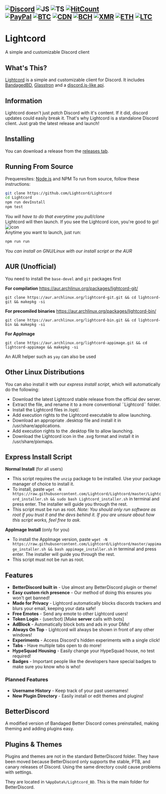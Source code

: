 [![Discord](https://img.shields.io/discord/705908350218666117?logo=discord&style=flat-square&color=%237289DA)](https://discord.gg/7eFff2A)
![JS](https://img.shields.io/badge/--yellow?logo=javascript&style=flat-square)
![TS](https://img.shields.io/badge/--blue?logo=typescript&style=flat-square)
[![HitCount](http://hits.dwyl.com/Lightcord/Lightcord.svg)](http://hits.dwyl.com/Lightcord/Lightcord)
<br />
[![PayPal](https://img.shields.io/badge/donate-PayPal-blue?logo=PayPal&style=flat-square)](https://paypal.me/jenwina)
[![BTC](https://img.shields.io/endpoint?url=https://raw.githubusercontent.com/phorcysed/cryptodonate/master/badges/bitcoin.json&style=flat-square)](https://unixkeys.github.io/cryptodonate/btc.html?address=14hL2fPS2ASoe8Hcif87EqCS5AGHrepGKp&note=https://github.com/phorcysed)
[![CDN](https://img.shields.io/endpoint?url=https://raw.githubusercontent.com/phorcysed/cryptodonate/master/badges/cdn.json&style=flat-square)](https://unixkeys.github.io/cryptodonate/cdn.html?address=CbdW3pR4HBWJ6wyc1JeNXP4L2fh8QiL85v&note=https://github.com/phorcysed)
[![BCH](https://img.shields.io/endpoint?url=https://raw.githubusercontent.com/phorcysed/cryptodonate/master/badges/bitcoincash.json&style=flat-square)](https://unixkeys.github.io/cryptodonate/bch.html?address=qzqwhfyvkl324fue86r55q656nftfmxkhsn6qugenq&note=https://github.com/phorcysed)
[![XMR](https://img.shields.io/endpoint?url=https://raw.githubusercontent.com/phorcysed/cryptodonate/master/badges/monero.json&style=flat-square)](https://unixkeys.github.io/cryptodonate/xmr.html?address=42pGf1KHHpqaifJd3TtWSdcTmhGVwFp24cGxDoqaYLQJ6rH4pM7KqtUdTpoyxHScDTSJpPA2Bnv19b1bs2uPXgSMH2KYkwj&note=https://github.com/phorcysed)
[![ETH](https://img.shields.io/endpoint?url=https://raw.githubusercontent.com/phorcysed/cryptodonate/master/badges/ethereum.json&style=flat-square)](https://unixkeys.github.io/cryptodonate/eth.html?address=0xEFE45F22Ee844bf2Ba0E4d853FA0bC8c028fAfFe&note=https://github.com/phorcysed)
[![LTC](https://img.shields.io/endpoint?url=https://raw.githubusercontent.com/phorcysed/cryptodonate/master/badges/litecoin.json&style=flat-square)](https://unixkeys.github.io/cryptodonate/ltc.html?address=LNTmfMjHJgTHaB7rj8ZuWWuU1XkP2YeGCA&note=https://github.com/phorcysed)
---
# Lightcord
A simple and customizable Discord client

## What's This?
[Lightcord](https://lightcord.org) is a simple and customizable client for Discord.
It includes [BandagedBD](https://github.com/rauenzi/BetterDiscordApp), [Glasstron](https://github.com/AryToNeX/Glasstron) and a [discord.js-like api](https://github.com/Lightcord/Lightcord/tree/master/DiscordJS).

## Information
Lightcord doesn't just *patch* Discord with it's content. If it did, discord updates could easily break it. That's why Lightcord is a standalone Discord client. Just grab the latest release and launch!

## Installing 
You can download a release from the [releases tab](https://github.com/Lightcord/Lightcord/releases).

## Running From Source
Prequeresites: [Node.js](https://nodejs.org/en/) and NPM
To run from source, follow these instructions:
```sh
git clone https://github.com/Lightcord/Lightcord
cd Lightcord
npm run devInstall
npm test
```
*You will have to do that everytime you pull/clone*
<br/>
Lightcord will then launch. If you see the Lightcord icon, you're good to go! 
![icon](https://github.com/Lightcord/Lightcord/blob/master/imagery/68747470733a2f2f692e696d6775722e636f6d2f72486e73504e4f2e706e67.png?raw=true)
<br />
Anytime you want to launch, just run:
```sh
npm run run
```

*You can install on GNU/Linux with our install script or the AUR*

## AUR (Unofficial)
You need to install the `base-devel` and `git` packages first

**For compilation** https://aur.archlinux.org/packages/lightcord-git/

`git clone https://aur.archlinux.org/lightcord-git.git && cd lightcord-git && makepkg -si`

**For precomiled binaries** https://aur.archlinux.org/packages/lightcord-bin/

`git clone https://aur.archlinux.org/lightcord-bin.git && cd lightcord-bin && makepkg -si`

**For AppImage**

`git clone https://aur.archlinux.org/lightcord-appimage.git && cd lightcord-appimage && makepkg -si`

An AUR helper such as `yay` can also be used

## Other Linux Distributions
You can also install it with our *express install script*, which will automatically do the following:
- Download the latest Lightcord stable release from the official dev server.
- Extract the file, and rename it to a more conventional ¨Lightcord¨ folder.
- Install the Lightcord files in /opt/.
- Add execution rights to the Lightcord executable to allow launching.
- Download an appropriate .desktop file and install it in /usr/share/applications.
- Add execution rights to the .desktop file to allow launching.
- Download the Lightcord icon in the .svg format and install it in /usr/share/pixmaps.

## Express Install Script

**Normal Install** (for all users)
- This script requires the `unzip` package to be installed. Use your package manager of choice to install it.
- To install, paste `wget -N https://raw.githubusercontent.com/Lightcord/Lightcord/master/Lightcord_installer.sh && sudo bash Lightcord_installer.sh` in terminal and press enter. The installer will guide you through the rest.
- This script must be run as root. *Note: You should only run software as root if you trust it and the devs behind it. If you are unsure about how this script works, feel free to ask.*

**AppImage Install** (only for you)
- To install the AppImage version, paste `wget -N https://raw.githubusercontent.com/Lightcord/Lightcord/master/appimage_installer.sh && bash appimage_installer.sh` in terminal and press enter. The installer will guide you through the rest.
- This script must not be run as root.

## Features
* **BetterDiscord built in** - Use almost any BetterDiscord plugin or theme!
* **Easy custom rich presence** - Our method of doing this ensures you won't get banned!
* **Made for Privacy** - Lightcord automatically blocks discords trackers and blurs your email, keeping your data safe!
* **Free Emotes** - Send any emote to other Lightcord users!
* **Token Login** - (user/bot) [Make **server** calls with bots]
* **AdBlock** - Automatically block bots and ads in your DMs!
* **Always On Top** - Lightcord will always be shown in front of any other windows!
* **Experiments** - Access Discord's hidden experiments with a single click!
* **Tabs** - Have multiple tabs open to do more!
* **HypeSquad Housing** - Easily change your HypeSquad house, no test required!
* **Badges** - Important people like the developers have special badges to make sure you know who is who!

### Planned Features
* **Username History** - Keep track of your past usernames!
* **New Plugin Directory** - Easily install or edit themes and plugins!

## BetterDiscord
A modified version of Bandaged Better Discord comes preinstalled, making theming and adding plugins easy.

## Plugins & Themes
Plugins and themes are not in the standard BetterDiscord folder. They have been moved because BetterDiscord only supports the stable, PTB, and canary releases of Discord. Using the same directory could cause problems with settings.

They are located in `%AppData%/Lightcord_BD`. This is the main folder for BetterDiscord.
